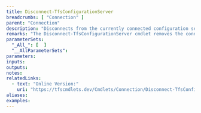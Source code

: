 ```yaml
---
title: Disconnect-TfsConfigurationServer
breadcrumbs: [ "Connection" ]
parent: "Connection"
description: "Disconnects from the currently connected configuration server."
remarks: "The Disconnect-TfsConfigurationServer cmdlet removes the connection previously set by its counterpart Connect-TfsConfigurationServer. Therefore, cmdlets relying on a \"default server\" as provided by \"Get-TfsConfigurationServer -Current\" will no longer work after a call to this cmdlet, unless their -Server argument is provided or a new call to Connect-TfsConfigurationServer is made."
parameterSets: 
  "_All_": [  ] 
  "__AllParameterSets": 
parameters: 
inputs: 
outputs: 
notes: 
relatedLinks: 
  - text: "Online Version:" 
    uri: "https://tfscmdlets.dev/Cmdlets/Connection/Disconnect-TfsConfigurationServer"
aliases: 
examples: 
---
```

